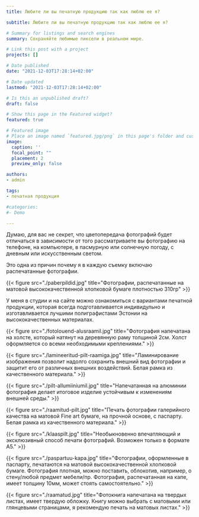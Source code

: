```yaml
---
title: Любите ли вы печатную продукцию так как люблю ее я?

subtitle: Любите ли вы печатную продукцию так как люблю ее я?

# Summary for listings and search engines
summary: Сохраняйте любимые пиксели в реальном мире.

# Link this post with a project
projects: []

# Date published
date: "2021-12-03T17:28:14+02:00"

# Date updated
lastmod: "2021-12-03T17:28:14+02:00"

# Is this an unpublished draft?
draft: false

# Show this page in the Featured widget?
featured: true

# Featured image
# Place an image named `featured.jpg/png` in this page's folder and customize its options here.
image:
  caption: ''
  focal_point: ""
  placement: 2
  preview_only: false

authors:
- admin

tags:
- печатная продукция

#categories:
#- Demo

---
```

Думаю, для вас не секрет, что цветопередача фотографий будет отличаться в зависимости от того рассматриваете вы фотографию на телефоне, на компьютере, в пасмурную или солнечную погоду, с дневным или искусственным светом. 

Это одна из причин почему я в каждую съемку включаю распечатанные фотографии. 

{{< figure src="./paberpildid.jpg" title="Фотографии, распечатанные на матовой высококачественной хлопковой бумаге плотностью 310гр" >}}

У меня в студии и на сайте можно ознакомиться с вариантами печатной продукции, которая всегда подготавливается индивидульно и изготавливается лучшими полиграфистами Эстонии на высококачественных материалах.

{{< figure src="./fotolouend-alusraamil.jpg" title="Фотография напечатана на холсте, который натянут на деревянную раму толщиной 2см. Холст оформляется со всеми  необходимыми креплениями." >}}

{{< figure src="./lamineeritud-pilt-raamiga.jpg" title="Ламинирование изображения позволит надолго сохранить внешний вид фотографии и защитит его от различных внешних воздействий. Белая рамка из качественного материала." >}}

{{< figure src="./pilt-allumiiniumil.jpg" title="Напечатанная на алюминии фотография делает итоговое изделие устойчивым к изменениям внешней среды." >}}

{{< figure src="./raamitud-pilt.jpg" title="Печать фотографии галерийного качества на матовой Fine art бумаге, на прочной основе, с паспарту. Белая рамка из качественного материала." >}}

{{< figure src="./klaaspilt.jpg" title="Необыкновенно впечатляющий и эксклюзивный способ печати фотографий. Возможен только в формате А5." >}}

{{< figure src="./paspartuu-kapa.jpg" title="Фотографии, оформленные в паспарту, печатаются на матовой высококачественной хлопковой бумаге. Фотография плотная, можно поставить, облокотив, например, о стену/любой предмет мебели/пр. Фотография, распечатанная на капе, имеет толщину 10мм, может стоять самостоятельно." >}}

{{< figure src="./raamatud.jpg" title="Фотокнига напечатана на твердых листах, имеет твердую обложку. Книгу можно выбрать с матовыми или глянцевыми страницами, я рекомендую печать на матовых листах." >}}